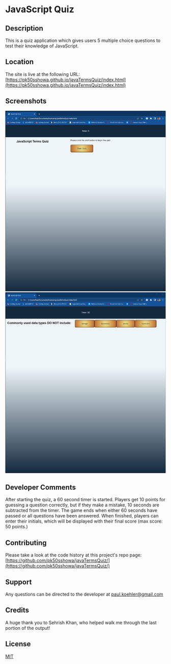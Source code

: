 # JavaScript Quiz

## Description

This is a quiz application which gives users 5 multiple choice questions to test their knowledge of JavaScript.

## Location

The site is live at the following URL:
[https://pk50sshowa.github.io/javaTermsQuiz/index.html](https://pk50sshowa.github.io/javaTermsQuiz/index.html)

## Screenshots

![Screenshot 1](screenshot1.jpg)
![Screenshot 2](screenshot2.jpg)

## Developer Comments

After starting the quiz, a 60 second timer is started. Players get 10 points for guessing a question correctly, but if they make a mistake, 10 seconds are subtracted from the timer.
The game ends when either 60 seconds have passed or all questions have been answered.
When finished, players can enter their initials, which will be displayed with their final score (max score: 50 points.)

## Contributing

Please take a look at the code history at this project's repo page:
[https://github.com/pk50sshowa/javaTermsQuiz/](https://github.com/pk50sshowa/javaTermsQuiz/)

## Support

Any questions can be directed to the developer at paul.koehler@gmail.com

## Credits

A huge thank you to Sehrish Khan, who helped walk me through the last portion of the output!

## License

[MIT](https://choosealicense.com/licenses/mit/)